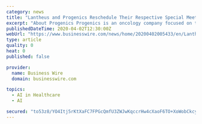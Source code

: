 ```yaml
---
category: news
title: "Lantheus and Progenics Reschedule Their Respective Special Meetings of Stockholders for Proposed Merger"
excerpt: "About Progenics Progenics is an oncology company focused on the development and commercialization of innovative targeted medicines and artificial intelligence to find ... who require systemic anticancer therapy; and oral and subcutaneous formulations ..."
publishedDateTime: 2020-04-02T12:30:00Z
webUrl: "https://www.businesswire.com/news/home/20200402005433/en/Lantheus-Progenics-Reschedule-Respective-Special-Meetings-Stockholders"
type: article
quality: 0
heat: 0
published: false

provider:
  name: Business Wire
  domain: businesswire.com

topics:
  - AI in Healthcare
  - AI

secured: "to53z8/YO4Itj5rKtXaFC7FPGcQmfU3ZWJwKqccrHw4cXaoF6TO+XoWobCkcymwFIA7ijtHqX6KpB5nzo2uA95PTOntcrqRf7uxVon6zsXUXgSmzqa2CW981XRAhGDymz94wdUqGDnsi63vrBdyas2CESmtUm2uRc5TI3J5nxOomcFQOhwQu6GHbam+nqIrxiTNu8jtKH/gafzT1didZqsf/fy/Wc16d6NJWZqZkTiU2UMdMMExhOZUiVhTSf7xOcbXd0L0CQ+Tc7FW6nAaVS3LyjY7YNwNSEf7DjzR65qiHwnawP5vGEWzarpvCvOF9;VAC8h/pZ3bqV9Oqf4t4mDQ=="
---
```



